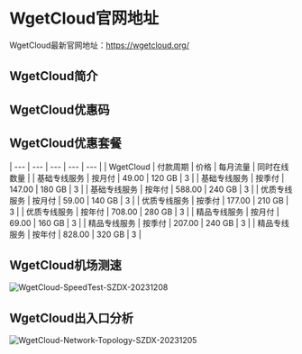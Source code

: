 # WgetCloud官网地址
WgetCloud最新官网地址：https://wgetcloud.org/

## WgetCloud简介

## WgetCloud优惠码

## WgetCloud优惠套餐
| --- | --- | --- | --- | --- |
| WgetCloud | 付款周期 | 价格 | 每月流量 | 同时在线数量 |
| 基础专线服务 | 按月付 | 49.00 | 120 GB | 3 |
| 基础专线服务 | 按季付 | 147.00 | 180 GB | 3 |
| 基础专线服务 | 按年付 | 588.00 | 240 GB | 3 |
| 优质专线服务 | 按月付 | 59.00 | 140 GB | 3 |
| 优质专线服务 | 按季付 | 177.00 | 210 GB | 3 |
| 优质专线服务 | 按年付 | 708.00 | 280 GB | 3 |
| 精品专线服务 | 按月付 | 69.00 | 160 GB | 3 |
| 精品专线服务 | 按季付 | 207.00 | 240 GB | 3 |
| 精品专线服务 | 按年付 | 828.00 | 320 GB | 3 |
## WgetCloud机场测速
![WgetCloud-SpeedTest-SZDX-20231208](https://github.com/jichangzhu/WgetCloud/assets/152512496/8dbc0c5c-ee49-4405-a5b1-d0b329dfd536)

## WgetCloud出入口分析
![WgetCloud-Network-Topology-SZDX-20231205](https://github.com/jichangzhu/WgetCloud/assets/152512496/9830990d-1cea-4479-9dc8-de293b7e2f7a)

